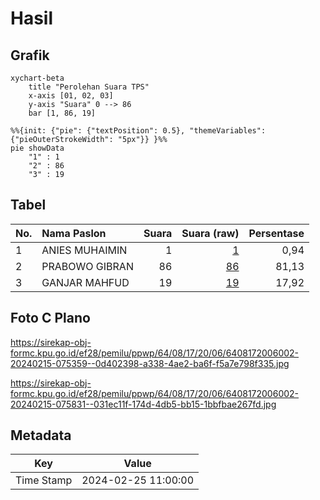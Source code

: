 # Hasil

## Grafik

```mermaid
xychart-beta
    title "Perolehan Suara TPS"
    x-axis [01, 02, 03]
    y-axis "Suara" 0 --> 86
    bar [1, 86, 19]
```

```mermaid
%%{init: {"pie": {"textPosition": 0.5}, "themeVariables": {"pieOuterStrokeWidth": "5px"}} }%%
pie showData
    "1" : 1
    "2" : 86
    "3" : 19
```

## Tabel

| No. | Nama Paslon    | Suara | Suara (raw) | Persentase |
|:--- |:-------------- | -----:| -----------:| ----------:|
| 1   | ANIES MUHAIMIN | 1     | [1][p-1]    | 0,94       |
| 2   | PRABOWO GIBRAN | 86    | [86][p-2]   | 81,13      |
| 3   | GANJAR MAHFUD  | 19    | [19][p-3]   | 17,92      |


[p-1]: https://github.com/gigit-pemilu/pemilu-2024-64-kalimantan-timur/blob/main/pilpres/hitung-suara/sub/64-kalimantan-timur/sub/08-kutai-timur/sub/17-batu-ampar/sub/2006-telaga/sub/002-tps/sub/paslon-1.txt
[p-2]: https://github.com/gigit-pemilu/pemilu-2024-64-kalimantan-timur/blob/main/pilpres/hitung-suara/sub/64-kalimantan-timur/sub/08-kutai-timur/sub/17-batu-ampar/sub/2006-telaga/sub/002-tps/sub/paslon-2.txt
[p-3]: https://github.com/gigit-pemilu/pemilu-2024-64-kalimantan-timur/blob/main/pilpres/hitung-suara/sub/64-kalimantan-timur/sub/08-kutai-timur/sub/17-batu-ampar/sub/2006-telaga/sub/002-tps/sub/paslon-3.txt

## Foto C Plano

https://sirekap-obj-formc.kpu.go.id/ef28/pemilu/ppwp/64/08/17/20/06/6408172006002-20240215-075359--0d402398-a338-4ae2-ba6f-f5a7e798f335.jpg

https://sirekap-obj-formc.kpu.go.id/ef28/pemilu/ppwp/64/08/17/20/06/6408172006002-20240215-075831--031ec11f-174d-4db5-bb15-1bbfbae267fd.jpg


## Metadata

| Key        | Value               |
| ---------- | ------------------- |
| Time Stamp | 2024-02-25 11:00:00 |



